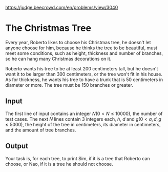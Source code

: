https://judge.beecrowd.com/en/problems/view/3040

# The Christmas Tree

Every year, Roberto likes to choose his Christmas tree, he doesn't let anyone
choose for him, because he thinks the tree to be beautiful, must meet some
conditions, such as height, thickness and number of branches, so he can hang
many Christmas decorations on it.

Roberto wants his tree to be at least 200 centimeters tall, but he doesn't want
it to be larger than 300 centimeters, or the tree won't fit in his house. As for
thickness, he wants his tree to have a trunk that is 50 centimeters in diameter
or more. The tree must be 150 branches or greater.

## Input

The first line of input contains an integer $N (0 \lt N \leq 10000)$, the number
of test cases. The next $N$ lines contain 3 integers each, $h$, $d$ and $g (0
\lt a, d, g \leq 5000)$, the height of the tree in centimeters, its diameter in
centimeters, and the amount of tree branches.

## Output

Your task is, for each tree, to print Sim, if it is a tree that Roberto can
choose, or Nao, if it is a tree he should not choose.
